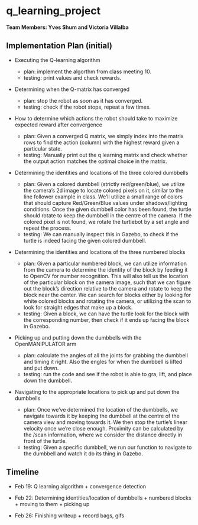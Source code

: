 # q_learning_project

__Team Members: Yves Shum and Victoria Villalba__

## Implementation Plan (initial)

* Executing the Q-learning algorithm
  * plan: implement the algorthm from class meeting 10.
  * testing: print values and check rewards.

* Determining when the Q-matrix has converged
  * plan: stop the robot as soon as it has converged.
  * testing: check if the robot stops, repeat a few times.

* How to determine which actions the robot should take to maximize expected reward after convergence
  * plan: Given a converged Q matrix, we simply index into the matrix rows to find the action (column) with the highest reward given a particular state.
  * testing: Manually print out the q learning matrix and check whether the output action matches the optimal choice in the matrix.

* Determining the identities and locations of the three colored dumbbells
  * plan: Given a colored dumbbell (strictly red/green/blue), we utilize the camera’s 2d image to locate colored pixels on it, similar to the line follower example in class. We’ll utilize a small range of colors that should capture Red/Green/Blue values under shadows/lighting conditions. Once the given dumbbell color has been found, the turtle should rotate to keep the dumbbell in the centre of the camera. If the colored pixel is not found, we rotate the turtlebot by a set angle and repeat the process. 
  * testing: We can manually inspect this in Gazebo, to check if the turtle is indeed facing the given colored dumbbell. 

* Determining the identities and locations of the three numbered blocks
  * plan: Given a particular numbered block, we can utilize information from the camera to determine the identity of the block by feeding it to OpenCV for number recognition. This will also tell us the location of the particular block on the camera image, such that we can figure out the block’s direction relative to the camera and rotate to keep the block near the center. We can search for blocks either by looking for white colored blocks and rotating the camera, or utilizing the scan to look for straight edges that make up a block.
  * testing: Given a block, we can have the turtle look for the block with the corresponding number, then check if it ends up facing the block in Gazebo.

* Picking up and putting down the dumbbells with the OpenMANIPULATOR arm
  * plan: calculate the angles of all the joints for grabbing the dumbbell and timing it right. Also the engles for when the dumbbell is lifted and put down. 
  * testing: run the code and see if the robot is able to gra, lift, and place down the dumbbell.

* Navigating to the appropriate locations to pick up and put down the dumbbells
  * plan: Once we’ve determined the location of the dumbbells, we navigate towards it by keeping the dumbbell at the centre of the camera view and moving towards it. We then stop the turtle’s linear velocity once we’re close enough. Proximity can be calculated by the /scan information, where we consider the distance directly in front of the turtle. 
  * testing: Given a specific dumbbell, we run our function to navigate to the dumbbell and watch it do its thing in Gazebo. 


## Timeline

* Feb 19: Q learning algorithm + convergence detection

* Feb 22: Determining identities/location of dumbbells + numbered blocks + moving to them + picking up

* Feb 26: Finishing writeup + record bags, gifs
